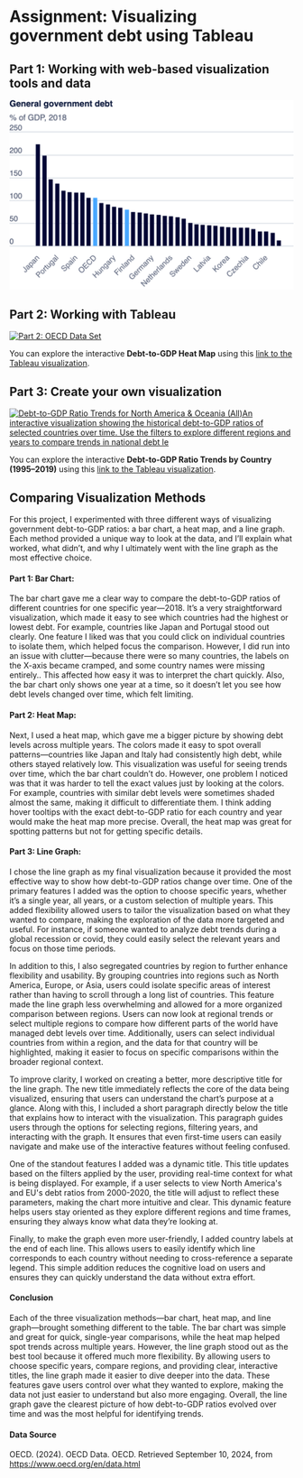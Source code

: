 # Assignment: Visualizing government debt using Tableau
## Part 1: Working with web-based visualization tools and data
<img src="Part1.png" alt="Government Debt Bar Chart" width="700" />



## Part 2: Working with Tableau 
<div class='tableauPlaceholder' id='viz1725975588561' style='position: relative'><noscript><a href='#'><img alt='Part 2: OECD Data Set ' src='https:&#47;&#47;public.tableau.com&#47;static&#47;images&#47;Pa&#47;Part2OECDDataset&#47;Part2OECDDataSet&#47;1_rss.png' style='border: none' /></a></noscript><object class='tableauViz'  style='display:none;'><param name='host_url' value='https%3A%2F%2Fpublic.tableau.com%2F' /> <param name='embed_code_version' value='3' /> <param name='site_root' value='' /><param name='name' value='Part2OECDDataset&#47;Part2OECDDataSet' /><param name='tabs' value='no' /><param name='toolbar' value='yes' /><param name='static_image' value='https:&#47;&#47;public.tableau.com&#47;static&#47;images&#47;Pa&#47;Part2OECDDataset&#47;Part2OECDDataSet&#47;1.png' /> <param name='animate_transition' value='yes' /><param name='display_static_image' value='yes' /><param name='display_spinner' value='yes' /><param name='display_overlay' value='yes' /><param name='display_count' value='yes' /><param name='language' value='en-US' /><param name='filter' value='publish=yes' /></object></div>                
<script type='text/javascript'>                  
  var divElement = document.getElementById('viz1725975588561');               
  var vizElement = divElement.getElementsByTagName('object')[0];                   
  vizElement.style.width='100%';vizElement.style.height=(divElement.offsetWidth*0.75)+'px';                 
  var scriptElement = document.createElement('script');                  
  scriptElement.src = 'https://public.tableau.com/javascripts/api/viz_v1.js';               
  vizElement.parentNode.insertBefore(scriptElement, vizElement);                
</script>

You can explore the interactive **Debt-to-GDP Heat Map** using this [link to the Tableau visualization](https://public.tableau.com/views/Part3OECDDataset/Part2OECDDataSet?:language=en-US&publish=yes&:sid=&:redirect=auth&:display_count=n&:origin=viz_share_link).


## Part 3: Create your own visualization
<div class='tableauPlaceholder' id='viz1725850514101' style='position: relative'><noscript><a href='#'><img alt='Debt-to-GDP Ratio Trends for North America &amp; Oceania (All)An interactive visualization showing the historical debt-to-GDP ratios of selected countries over time. Use the filters to explore different regions and years to compare trends in national debt le ' src='https:&#47;&#47;public.tableau.com&#47;static&#47;images&#47;5M&#47;5MJHW7DT7&#47;1_rss.png' style='border: none' /></a></noscript><object class='tableauViz'  style='display:none;'><param name='host_url' value='https%3A%2F%2Fpublic.tableau.com%2F' /> <param name='embed_code_version' value='3' /> <param name='path' value='shared&#47;5MJHW7DT7' /> <param name='toolbar' value='yes' /><param name='static_image' value='https:&#47;&#47;public.tableau.com&#47;static&#47;images&#47;5M&#47;5MJHW7DT7&#47;1.png' /> <param name='animate_transition' value='yes' /><param name='display_static_image' value='yes' /><param name='display_spinner' value='yes' /><param name='display_overlay' value='yes' /><param name='display_count' value='yes' /><param name='language' value='en-US' /><param name='filter' value='publish=yes' /></object></div>              
<script type='text/javascript'>                   
  var divElement = document.getElementById('viz1725850514101');                   
  var vizElement = divElement.getElementsByTagName('object')[0];                   
  vizElement.style.width='100%';vizElement.style.height=(divElement.offsetWidth*0.75)+'px';                   
  var scriptElement = document.createElement('script');                   
  scriptElement.src = 'https://public.tableau.com/javascripts/api/viz_v1.js';                   
  vizElement.parentNode.insertBefore(scriptElement, vizElement);               
</script>

You can explore the interactive **Debt-to-GDP Ratio Trends by Country (1995–2019)** using this [link to the Tableau visualization](https://public.tableau.com/shared/W3DM6SR45?:display_count=n&:origin=viz_share_link).


## Comparing Visualization Methods

For this project, I experimented with three different ways of visualizing government debt-to-GDP ratios: a bar chart, a heat map, and a line graph. Each method provided a unique way to look at the data, and I’ll explain what worked, what didn’t, and why I ultimately went with the line graph as the most effective choice.

#### Part 1: Bar Chart:
The bar chart gave me a clear way to compare the debt-to-GDP ratios of different countries for one specific year—2018. It’s a very straightforward visualization, which made it easy to see which countries had the highest or lowest debt. For example, countries like Japan and Portugal stood out clearly. One feature I liked was that you could click on individual countries to isolate them, which helped focus the comparison. However, I did run into an issue with clutter—because there were so many countries, the labels on the X-axis became cramped, and some country names were missing entirely.. This affected how easy it was to interpret the chart quickly. Also, the bar chart only shows one year at a time, so it doesn’t let you see how debt levels changed over time, which felt limiting.

#### Part 2: Heat Map:
Next, I used a heat map, which gave me a bigger picture by showing debt levels across multiple years. The colors made it easy to spot overall patterns—countries like Japan and Italy had consistently high debt, while others stayed relatively low. This visualization was useful for seeing trends over time, which the bar chart couldn’t do. However, one problem I noticed was that it was harder to tell the exact values just by looking at the colors. For example, countries with similar debt levels were sometimes shaded almost the same, making it difficult to differentiate them. I think adding hover tooltips with the exact debt-to-GDP ratio for each country and year would make the heat map more precise. Overall, the heat map was great for spotting patterns but not for getting specific details.

#### Part 3: Line Graph:
I chose the line graph as my final visualization because it provided the most effective way to show how debt-to-GDP ratios change over time. One of the primary features I added was the option to choose specific years, whether it’s a single year, all years, or a custom selection of multiple years. This added flexibility allowed users to tailor the visualization based on what they wanted to compare, making the exploration of the data more targeted and useful. For instance, if someone wanted to analyze debt trends during a global recession or covid, they could easily select the relevant years and focus on those time periods.

In addition to this, I also segregated countries by region to further enhance flexibility and usability. By grouping countries into regions such as North America, Europe, or Asia, users could isolate specific areas of interest rather than having to scroll through a long list of countries. This feature made the line graph less overwhelming and allowed for a more organized comparison between regions. Users can now look at regional trends or select multiple regions to compare how different parts of the world have managed debt levels over time. Additionally, users can select individual countries from within a region, and the data for that country will be highlighted, making it easier to focus on specific comparisons within the broader regional context.

To improve clarity, I worked on creating a better, more descriptive title for the line graph. The new title immediately reflects the core of the data being visualized, ensuring that users can understand the chart’s purpose at a glance. Along with this, I included a short paragraph directly below the title that explains how to interact with the visualization. This paragraph guides users through the options for selecting regions, filtering years, and interacting with the graph. It ensures that even first-time users can easily navigate and make use of the interactive features without feeling confused.

One of the standout features I added was a dynamic title. This title updates based on the filters applied by the user, providing real-time context for what is being displayed. For example, if a user selects to view North America's and EU's debt ratios from 2000-2020, the title will adjust to reflect these parameters, making the chart more intuitive and clear. This dynamic feature helps users stay oriented as they explore different regions and time frames, ensuring they always know what data they’re looking at.

Finally, to make the graph even more user-friendly, I added country labels at the end of each line. This allows users to easily identify which line corresponds to each country without needing to cross-reference a separate legend. This simple addition reduces the cognitive load on users and ensures they can quickly understand the data without extra effort.

#### Conclusion
Each of the three visualization methods—bar chart, heat map, and line graph—brought something different to the table. The bar chart was simple and great for quick, single-year comparisons, while the heat map helped spot trends across multiple years. However, the line graph stood out as the best tool because it offered much more flexibility. By allowing users to choose specific years, compare regions, and providing clear, interactive titles, the line graph made it easier to dive deeper into the data. These features gave users control over what they wanted to explore, making the data not just easier to understand but also more engaging. Overall, the line graph gave the clearest picture of how debt-to-GDP ratios evolved over time and was the most helpful for identifying trends.

#### Data Source
OECD. (2024). OECD Data. OECD. Retrieved September 10, 2024, from https://www.oecd.org/en/data.html
